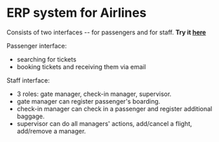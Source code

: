 # ERP system for Airlines
Consists of two interfaces -- for passengers and for staff.
<b>Try it [here](https://damp-peak-76120.herokuapp.com/)</b>

Passenger interface:
- searching for tickets
- booking tickets and receiving them via email

Staff interface:
- 3 roles: gate manager, check-in manager, supervisor.
- gate manager can register passenger's boarding.
- check-in manager can check in a passenger and register additional baggage.
- supervisor can do all managers' actions, add/cancel a flight, add/remove a manager.



